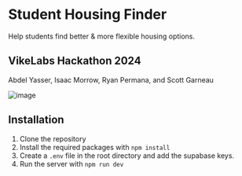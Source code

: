 # Student Housing Finder
Help students find better & more flexible housing options.

## VikeLabs Hackathon 2024

Abdel Yasser, Isaac Morrow, Ryan Permana, and Scott Garneau

![image](https://github.com/Toranian/student-housing-finder/assets/29820369/3d3953c9-5fc1-43da-becf-f04a9b592298)

## Installation

1. Clone the repository
2. Install the required packages with `npm install`
3. Create a `.env` file in the root directory and add the supabase keys.
4. Run the server with `npm run dev`
